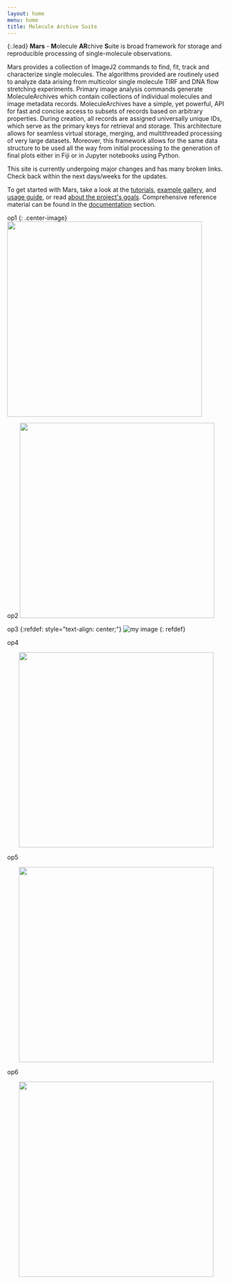 ```yaml
---
layout: home
menu: home
title: Molecule Archive Suite
---
```


{:.lead}
**Mars** - **M**olecule **AR**chive **S**uite is broad framework for storage and reproducible processing of single-molecule observations.

Mars provides a collection of ImageJ2 commands to find, fit, track and characterize single molecules. The algorithms provided are routinely used to analyze data arising from multicolor single molecule TIRF and DNA flow stretching experiments. Primary image analysis commands generate MoleculeArchives which contain collections of individual molecules and image metadata records. MoleculeArchives have a simple, yet powerful, API for fast and concise access to subsets of records based on arbitrary properties. During creation, all records are assigned universally unique IDs, which serve as the primary keys for retrieval and storage. This architecture allows for seamless virtual storage, merging, and multithreaded processing of very large datasets. Moreover, this framework allows for the same data structure to be used all the way from initial processing to the generation of final plots either in Fiji or in Jupyter notebooks using Python.

This site is currently undergoing major changes and has many broken links. Check back within the next days/weeks for the updates.

To get started with Mars, take a look at the [tutorials](tutorials), [example gallery](examples), and [usage guide](usage), or read [about the project's goals](about). Comprehensive reference material can be found in the [documentation](docs) section.

op1
{: .center-image}
<img align='center' src='{{site.baseurl}}/assets/200417_status_full.gif' width='450' />

op2
<img align='center_image' src='{{site.baseurl}}/assets/200417_status_full.gif' width='450' />

op3
{:refdef: style="text-align: center;"}
![my image]({{site.baseurl}}/assets/200417_status_full.gif)
{: refdef}

op4
<div style="text-align: center"><img src='{{site.baseurl}}/assets/200417_status_full.gif' width="450"/></div>

op5
<p align='center''>
  <img src='{{site.baseurl}}/assets/200417_status_full.gif' width='450' />
</p>

op6
<p align='center'>
  <img src='{{site.baseurl}}/assets/200417_status_full.gif' width='450' />
</p>
